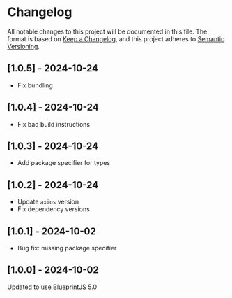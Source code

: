 # Changelog

All notable changes to this project will be documented in this file. The format
is based on [Keep a Changelog](https://keepachangelog.com/en/1.0.0/), and this
project adheres to [Semantic Versioning](https://semver.org/spec/v2.0.0.html).

## [1.0.5] - 2024-10-24

- Fix bundling

## [1.0.4] - 2024-10-24

- Fix bad build instructions

## [1.0.3] - 2024-10-24

- Add package specifier for types

## [1.0.2] - 2024-10-24

- Update `axios` version
- Fix dependency versions

## [1.0.1] - 2024-10-02

- Bug fix: missing package specifier

## [1.0.0] - 2024-10-02

Updated to use BlueprintJS 5.0
